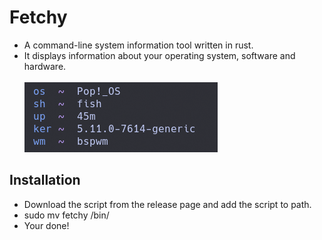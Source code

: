# Fetchy

- A command-line system information tool written in rust.<br>
- It displays information about your operating system, software and hardware.<br><br>
![img](./fetchy.png)

## Installation

- Download the script from the release page and add the script to path.
- sudo mv fetchy /bin/
- Your done! 
